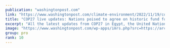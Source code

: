 ```yaml
---
publication: "washingtonpost.com"
link: "https://www.washingtonpost.com/climate-environment/2022/11/19/cop27-climate-conference-egypt-updates/"
title: "COP27 live updates: Nations poised to agree on historic fund for climate harms"
excerpt: "All the latest updates from COP27 in Egypt, the United Nations climate change conference in its final hours. "
image: "https://www.washingtonpost.com/wp-apps/imrs.php?src=https://arc-anglerfish-washpost-prod-washpost.s3.amazonaws.com/public/D7ZYNK6DETUY4X6NNBFWM7TFPM.jpg&w=1440"
group: pro
rank: 10
---
```

